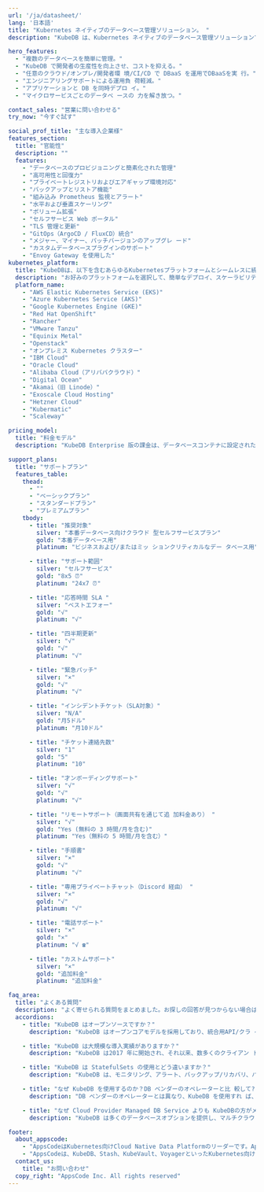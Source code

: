 ```yaml
---
url: '/ja/datasheet/'
lang: '日本語'
title: "Kubernetes ネイティブのデータベース管理ソリューション。 "
description: "KubeDB は、Kubernetes ネイティブのデータベース管理ソリューションで、プライベ ートおよびパブリッククラウド上で、プロビジョニング、監視、アップグレード、パッ チ適用、スケーリング、ボリューム拡張、バックアップ、リカバリ、障害検出、修復な どのデータベース管理作業を簡素化し、自動化します。"

hero_features:
  - "複数のデータベースを簡単に管理。"
  - "KubeDB で開発者の生産性を向上させ、コストを抑える。"
  - "任意のクラウド/オンプレ/開発者環 境/CI/CD で DBaaS を運用でDBaaSを実 行。"
  - "エンジニアリングサポートによる運用負 荷軽減。"
  - "アプリケーションと DB を同時デプロ イ。"
  - "マイクロサービスごとのデータベ ースの 力を解き放つ。"

contact_sales: "営業に問い合わせる"
try_now: "今すぐ試す"

social_prof_title: "主な導入企業様"
features_section:
  title: "官能性"
  description: ""
  features:
    - "データベースのプロビジョニングと簡素化された管理"
    - "高可用性と回復力"
    - "プライベートレジストリおよびエアギャップ環境対応"
    - "バックアップとリストア機能"
    - "組み込み Prometheus 監視とアラート"
    - "水平および垂直スケーリング"
    - "ボリューム拡張"
    - "セルフサービス Web ポータル"
    - "TLS 管理と更新"
    - "GitOps（ArgoCD / FluxCD）統合"
    - "メジャー、マイナー、パッチバージョンのアップグレ ード"
    - "カスタムデータベースプラグインのサポート"
    - "Envoy Gateway を使用した"
kubernetes_platform:
  title: "KubeDBは、以下を含むあらゆるKubernetesプラットフォームとシームレスに統合できます："
  description: "お好みのプラットフォームを選択して、簡単なデプロイ、スケーラビリティ、管理をお楽しみください。次世代のアプリケーションデプロイを一緒に実現しましょう。"
  platform_name:
    - "AWS Elastic Kubernetes Service (EKS)"
    - "Azure Kubernetes Service (AKS)"
    - "Google Kubernetes Engine (GKE)"
    - "Red Hat OpenShift"
    - "Rancher"
    - "VMware Tanzu"
    - "Equinix Metal"
    - "Openstack"
    - "オンプレミス Kubernetes クラスター"
    - "IBM Cloud"
    - "Oracle Cloud"
    - "Alibaba Cloud（アリババクラウド）"
    - "Digital Ocean"
    - "Akamai（旧 Linode）"
    - "Exoscale Cloud Hosting"
    - "Hetzner Cloud"
    - "Kubermatic"
    - "Scaleway"

pricing_model:
  title: "料金モデル"
  description: "KubeDB Enterprise 版の課金は、データベースコンテナに設定されたメモリ制限に基づきます（Kubernetes ワーカーノードのメモリで はありません）。例：8GB RAM のPostgreSQL レプリカ3 台の場合、24GB として課金されます。"

support_plans:
  title: "サポートプラン"
  features_table:
    thead:
      - ""
      - "ベーシックプラン"
      - "スタンダードプラン"
      - "プレミアムプラン"
    tbody:
      - title: "推奨対象"
        silver: "本番データベース向けクラウド 型セルフサービスプラン"
        gold: "本番データベース用"
        platinum: "ビジネスおよび/またはミッ ションクリティカルなデー タベース用"

      - title: "サポート範囲"
        silver: "セルフサービス"
        gold: "8x5 ⏰"
        platinum: "24x7 ⏰"

      - title: "応答時間 SLA "
        silver: "ベストエフォー"
        gold: "√"
        platinum: "√"

      - title: "四半期更新"
        silver: "√"
        gold: "√"
        platinum: "√"

      - title: "緊急パッチ"
        silver: "×"
        gold: "√"
        platinum: "√"

      - title: "インシデントチケット（SLA対象）"
        silver: "N/A"
        gold: "月5ドル"
        platinum: "月10ドル"

      - title: "チケット連絡先数"
        silver: "1"
        gold: "5"
        platinum: "10"

      - title: "才ンボーディングサポート"
        silver: "√"
        gold: "√"
        platinum: "√"

      - title: "リモートサポート（画面共有を通じて追 加料金あり） "
        silver: "√"
        gold: "Yes (無料の 3 時間/月を含む)"
        platinum: "Yes（無料の 5 時間/月を含む）"

      - title: "手順書"
        silver: "×"
        gold: "√"
        platinum: "√"

      - title: "専用プライベートチャット（Discord 経由） "
        silver: "×"
        gold: "√"
        platinum: "√"

      - title: "電話サポート"
        silver: "×"
        gold: "×"
        platinum: "√ ☎"

      - title: "カストムサポート"
        silver: "×"
        gold: "追加料金"
        platinum: "追加料金"

faq_area:
  title: "よくある質問"
  description: "よく寄せられる質問をまとめました。お探しの回答が見つからない場合は、お気軽にお問い合わせください。"
  accordions:
    - title: "KubeDB はオープンソースですか？"
      description: "KubeDB はオープンコアモデルを採用しており、統合用API/クラ イアントはApache v2 ライセンスで提供されます。"

    - title: "KubeDB は大規模な導入実績がありますか？"
      description: "KubeDB は2017 年に開始され、それ以来、数多くのクライアン トに導入され、大規模な導入実績もあります。"

    - title: "KubeDB は StatefulSets の使用とどう違いますか？"
      description: "KubeDB は、モニタリング、アラート、バックアップ/リカバリ、バージョンアップ、スケーリング機能を含む包括的なDay 2 オペ レーションで差別化を図っている。"

    - title: "なぜ KubeDB を使用するのか？DB ベンダーのオペレーターと比 較して?"
      description: "DB ベンダーのオペレーターとは異なり、KubeDB を使用すれ ば、単一の契約と最小限のエンジニアリング努力で、すべてのデータベース要件を便利に満たすことができます"

    - title: "なぜ Cloud Provider Managed DB Service よりも KubeDBの方がメリットがあるのか？"
      description: "KubeDB は多くのデータベースオプションを提供し、マルチクラウドおよびオンプレミス環境をサポートする一方、より安価でコスト効率の良いソリューションを提供します。"

footer:
  about_appscode: 
    - "AppsCodeはKubernetes向けCloud Native Data Platformのリーダーです。AppsCodeは元GoogleエンジニアのTamal Sahaによって2016年に設立された。"
    - "AppsCodeは、KubeDB、Stash、KubeVault、VoyagerといったKubernetes向けの人気製品を数多く開発している。AppsCodeは米国ネバダ州ラスベガスに本社を置き、バングラデシュのダッカにエンジニアリングオフィスを構えています。"
  contact_us:
    title: "お問い合わせ"
  copy_right: "AppsCode Inc. All rights reserved"
---
```

